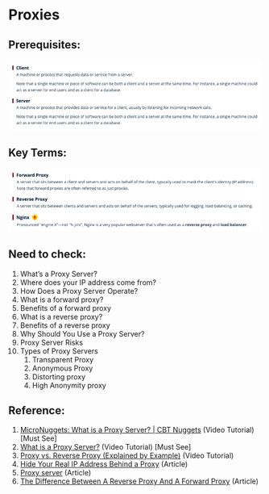 # Proxies

## Prerequisites:
![](/Images/Proxies01.png)

## Key Terms:
![](/Images/Proxies02.png)

## Need to check:
1. What’s a Proxy Server?
2. Where does your IP address come from?
3. How Does a Proxy Server Operate?
4. What is a forward proxy?
5. Benefits of a forward proxy
6. What is a reverse proxy?
7. Benefits of a reverse proxy
8. Why Should You Use a Proxy Server?
9. Proxy Server Risks
10. Types of Proxy Servers
    1. Transparent Proxy
    2. Anonymous Proxy
    3. Distorting proxy
    4. High Anonymity proxy

## Reference:
1. [MicroNuggets: What is a Proxy Server? | CBT Nuggets](https://www.youtube.com/watch?time_continue=9&v=qU0PVSJCKcs&feature=emb_logo) (Video Tutorial) [Must See]
2. [What is a Proxy Server?](https://www.youtube.com/watch?v=5cPIukqXe5w) (Video Tutorial) [Must See]
3. [Proxy vs. Reverse Proxy (Explained by Example)](https://www.youtube.com/watch?v=ozhe__GdWC8) (Video Tutorial)
4. [Hide Your Real IP Address Behind a Proxy](https://whatismyipaddress.com/proxy-server) (Article)
5. [Proxy server](https://whatis.techtarget.com/definition/proxy-server) (Article)
6. [The Difference Between A Reverse Proxy And A Forward Proxy](https://smartproxy.com/blog/the-difference-between-a-reverse-proxy-and-a-forward-proxy) (Article)

